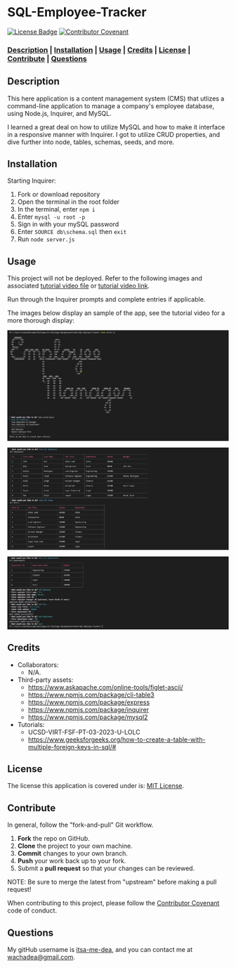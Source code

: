 # SQL-Employee-Tracker

[![License Badge](https://img.shields.io/badge/license-MIT%20License-green?style=for-the-badge&logo=appveyor)](https://mit-license.org/)
[![Contributor Covenant](https://img.shields.io/badge/Contributor%20Covenant-2.1-4baaaa.svg?style=for-the-badge&logo=appveyor)](https://www.contributor-covenant.org/version/2/1/code_of_conduct/)

### **[Description](#description) | [Installation](#installation) | [Usage](#usage) | [Credits](#credits) | [License](#license) | [Contribute](#contribute) | [Questions](#questions)**

## Description

This here application is a content management system (CMS) that utlizes a command-line application to manage a company's employee database, using Node.js, Inquirer, and MySQL.

I learned a great deal on how to utilize MySQL and how to make it interface in a responsive manner with Inquirer. I got to utilize CRUD properties, and dive further into node, tables, schemas, seeds, and more.

## Installation

Starting Inquirer:
1. Fork or download repository
2. Open the terminal in the root folder
3. In the terminal, enter `npm i`
4. Enter `mysql -u root -p`
5. Sign in with your mySQL password
6. Enter `SOURCE db\schema.sql` then `exit`
7. Run `node server.js`

## Usage

This project will not be deployed. Refer to the following images and associated [tutorial video file](./Assets/screen-capture-sqlCompanyDB.mp4) or [tutorial video link](https://drive.google.com/file/d/1ShN7gi9BeF5is98RySWEZBzfXbvlQoJL/view?usp=sharing). 

Run through the Inquirer prompts and complete entries if applicable.

The images below display an sample of the app, see the tutorial video for a more thorough display:  

<img src="./Assets/startup.png" alt="Start up menu" style="display: block; width: auto; height: auto; margin-right: auto; margin-left: auto; margin-bottom: 15px;">
<img src="./Assets/page1.png" alt="Employee and Roles Tables" style="display: block; width: auto; height: auto; margin-right: auto; margin-left: auto; margin-bottom: 15px;">
<img src="./Assets/page2.png" alt="Departments Table and Add Prompts" style="display: block; width: auto; height: auto; margin-right: auto; margin-left: auto; margin-bottom: 15px;">

## Credits

- Collaborators: 
  - N/A.
- Third-party assets: 
  - https://www.askapache.com/online-tools/figlet-ascii/
  - https://www.npmjs.com/package/cli-table3
  - https://www.npmjs.com/package/express
  - https://www.npmjs.com/package/inquirer
  - https://www.npmjs.com/package/mysql2
- Tutorials: 
  - UCSD-VIRT-FSF-PT-03-2023-U-LOLC
  - https://www.geeksforgeeks.org/how-to-create-a-table-with-multiple-foreign-keys-in-sql/#

## License

 The license this application is covered under is: [MIT License](https://mit-license.org/).

## Contribute

In general, follow the "fork-and-pull" Git workflow.

  1. **Fork** the repo on GitHub.
  2. **Clone** the project to your own machine.
  3. **Commit** changes to your own branch.
  4. **Push** your work back up to your fork.
  5. Submit a **pull request** so that your changes can be reviewed.
    
  NOTE: Be sure to merge the latest from "upstream" before making a pull request!
  
  When contributing to this project, please follow the [Contributor Covenant](https://www.contributor-covenant.org/version/2/1/code_of_conduct/) code of conduct.

## Questions

My gitHub username is [itsa-me-dea](https://github.com/itsa-me-dea), and you can contact me at wachadea@gmail.com.
